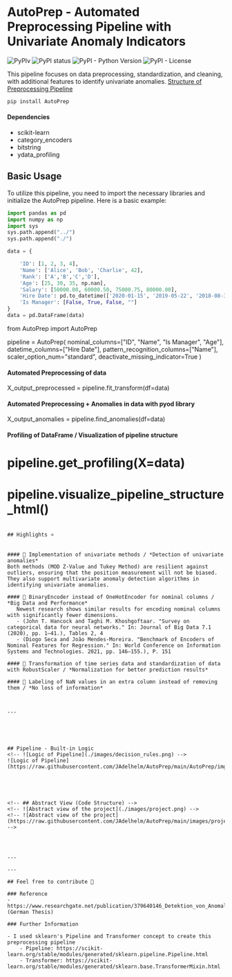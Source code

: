 # AutoPrep -  Automated Preprocessing Pipeline with Univariate Anomaly Indicators
![PyPIv](https://img.shields.io/pypi/v/AutoPrep)
![PyPI status](https://img.shields.io/pypi/status/AutoPrep)
![PyPI - Python Version](https://img.shields.io/pypi/pyversions/AutoPrep) ![PyPI - License](https://img.shields.io/pypi/l/AutoPrep)
<!-- [![Downloads](https://static.pepy.tech/badge/AutoPrep)](https://pepy.tech/project/AutoPrep) -->



This pipeline focuses on data preprocessing, standardization, and cleaning, with additional features to identify univariate anomalies.
<a href="https://html-preview.github.io/?url=https://raw.githubusercontent.com/JAdelhelm/AutoPrep/main/visualization/PipelineStructure.html" target="_blank">Structure of Preprocessing Pipeline</a>


```python
pip install AutoPrep
```
#### Dependencies
- scikit-learn
- category_encoders
- bitstring
- ydata_profiling


## Basic Usage
To utilize this pipeline, you need to import the necessary libraries and initialize the AutoPrep pipeline. Here is a basic example:

````python
import pandas as pd
import numpy as np
import sys
sys.path.append("../")
sys.path.append("./")

data = {

    'ID': [1, 2, 3, 4],                 
    'Name': ['Alice', 'Bob', 'Charlie', 42],  
    'Rank': ['A','B','C','D'],
    'Age': [25, 30, 35, np.nan],                 
    'Salary': [50000.00, 60000.50, 75000.75, 80000.00], 
    'Hire Date': pd.to_datetime(['2020-01-15', '2019-05-22', '2018-08-30', '2021-04-12']), 
    'Is Manager': [False, True, False, ""]  
}
data = pd.DataFrame(data)
````

from AutoPrep import AutoPrep


pipeline = AutoPrep(
    nominal_columns=["ID", "Name", "Is Manager", "Age"],
    datetime_columns=["Hire Date"],
    pattern_recognition_columns=["Name"],
    scaler_option_num="standard",
    deactivate_missing_indicator=True
)
#### Automated Preprocessing of data
X_output_preprocessed = pipeline.fit_transform(df=data)

#### Automated Preprocessing + Anomalies in data with pyod library
X_output_anomalies = pipeline.find_anomalies(df=data)


#### Profiling of DataFrame / Visualization of pipeline structure
# pipeline.get_profiling(X=data)
# pipeline.visualize_pipeline_structure_html()
````

## Highlights ⭐


#### 📌 Implementation of univariate methods / *Detection of univariate anomalies*
Both methods (MOD Z-Value and Tukey Method) are resilient against outliers, ensuring that the position measurement will not be biased. They also support multivariate anomaly detection algorithms in identifying univariate anomalies.

#### 📌 BinaryEncoder instead of OneHotEncoder for nominal columns / *Big Data and Performance*
   Newest research shows similar results for encoding nominal columns with significantly fewer dimensions.
   - (John T. Hancock and Taghi M. Khoshgoftaar. "Survey on categorical data for neural networks." In: Journal of Big Data 7.1 (2020), pp. 1–41.), Tables 2, 4
   - (Diogo Seca and João Mendes-Moreira. "Benchmark of Encoders of Nominal Features for Regression." In: World Conference on Information Systems and Technologies. 2021, pp. 146–155.), P. 151

#### 📌 Transformation of time series data and standardization of data with RobustScaler / *Normalization for better prediction results*

#### 📌 Labeling of NaN values in an extra column instead of removing them / *No loss of information*



---





## Pipeline - Built-in Logic
<!-- ![Logic of Pipeline](./images/decision_rules.png) -->
![Logic of Pipeline](https://raw.githubusercontent.com/JAdelhelm/AutoPrep/main/AutoPrep/img/decision_rules.png) 





<!-- ## Abstract View (Code Structure) -->
<!-- ![Abstract view of the project](./images/project.png) -->
<!-- ![Abstract view of the project](https://raw.githubusercontent.com/JAdelhelm/AutoPrep/main/images/project.png) -->




---

---

## Feel free to contribute 🙂

### Reference
- https://www.researchgate.net/publication/379640146_Detektion_von_Anomalien_in_der_Datenqualitatskontrolle_mittels_unuberwachter_Ansatze (German Thesis)

### Further Information

- I used sklearn's Pipeline and Transformer concept to create this preprocessing pipeline
    - Pipeline: https://scikit-learn.org/stable/modules/generated/sklearn.pipeline.Pipeline.html
    - Transformer: https://scikit-learn.org/stable/modules/generated/sklearn.base.TransformerMixin.html



















